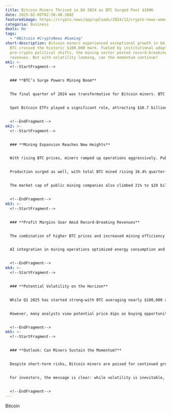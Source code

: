```yaml
---
title: Bitcoin Miners Thrived in Q4 2024 as BTC Surged Past $100K
date: 2025-02-05T02:38:48.268Z
featuredimage: https://crypto.news/app/uploads/2024/12/crypto-news-woman-Bitcoin-option03-1380x820.webp
categoria: Business
deals: No
tags:
  - "#Bitcoin #CryptoNews #Gaming"
short-description: Bitcoin miners experienced exceptional growth in Q4 2024, as
  BTC crossed the historic $100,000 mark. Fueled by institutional adoption and
  pro-crypto political shifts, the mining sector posted record-breaking
  revenues. But with volatility looming, can the momentum continue?
mk1: >-
  <!--StartFragment-->


  ### **BTC’s Surge Powers Mining Boom**


  The final quarter of 2024 was transformative for Bitcoin miners. BTC reached an all-time high of $106,144 in mid-December, closing the quarter at $93,400—a staggering 48% gain from Q3. This surge was driven by strong institutional inflows and renewed market confidence following Donald Trump’s pro-crypto presidential victory.


  Spot Bitcoin ETFs played a significant role, attracting $16.7 billion in Q4, nearly quadrupling the $4.3 billion recorded in Q3. This influx helped boost the average BTC price to $83,432, marking a 36.7% increase from the previous quarter.


  <!--EndFragment-->
mk2: >-
  <!--StartFragment-->


  ### **Mining Expansion Reaches New Heights**


  With rising BTC prices, miners ramped up operations aggressively. Public miners added 46 exahashes per second (EH/s), pushing total deployed capacity to 235.8 EH/s. The global network hash rate averaged 738 EH/s, a 17.3% increase from Q3, and soared to 833 EH/s by February 2025.


  Production surged as well, with total BTC mined rising 16.4% quarter-over-quarter to 11,366 BTC. Transaction fees grew even faster, up 59.4% to 1,553 BTC. Combined, these factors drove miner revenues up 41% to an impressive $3.7 billion.


  The market cap of public mining companies also climbed 21% to $28 billion, with AI-linked mining firms outperforming traditional players.


  <!--EndFragment-->
mk3: >-
  <!--StartFragment-->


  ### **Profit Margins Soar Amid Record-Breaking Revenues**


  The combination of higher BTC prices and increased mining efficiency led to wider profit margins. Miners benefited from reduced operational costs relative to revenue, thanks to technological advancements and economies of scale.


  AI integration in mining operations optimized energy consumption and improved hash rate efficiency, allowing certain firms to outperform their peers significantly.


  <!--EndFragment-->
mk4: >-
  <!--StartFragment-->


  ### **Potential Volatility on the Horizon**


  While Q1 2025 has started strong—with BTC averaging nearly $100,000 and ETF inflows hitting $5.7 billion—analysts caution against complacency. Ongoing U.S. trade tensions with Canada, Mexico, and China could trigger market volatility.


  However, many analysts view potential price dips as buying opportunities, citing strong fundamentals, continued institutional interest, and the upcoming Bitcoin halving event as bullish catalysts.


  <!--EndFragment-->
mk5: >-
  <!--StartFragment-->


  ### **Outlook: Can Miners Sustain the Momentum?**


  Despite short-term risks, Bitcoin miners are poised for continued growth. The sector’s resilience, coupled with rising adoption and favorable macro trends, suggests that the mining boom may extend well into 2025 and beyond.


  For investors, the message is clear: while volatility is inevitable, Bitcoin mining remains a high-potential sector in the evolving crypto landscape.


  <!--EndFragment-->
---
```

<!--StartFragment-->

Bitcoin

<!--EndFragment-->